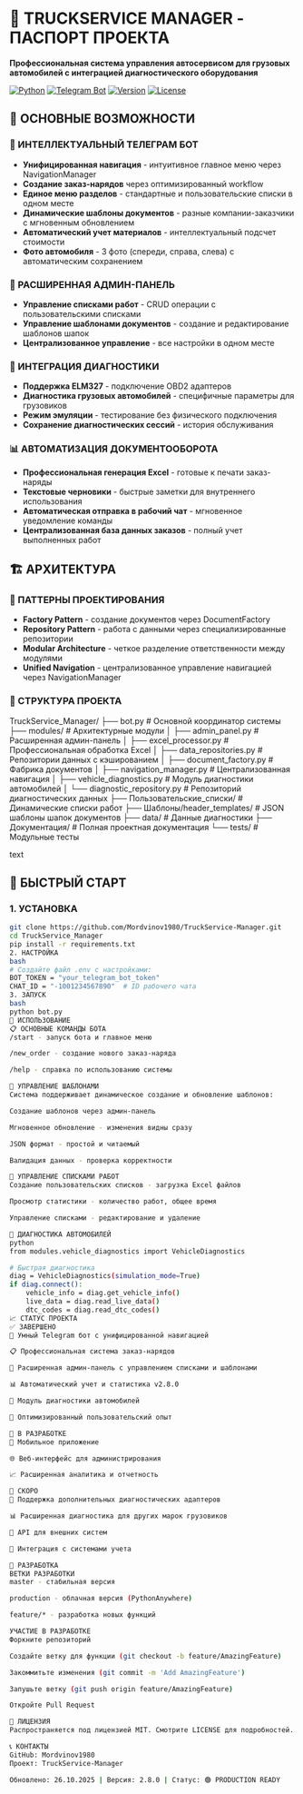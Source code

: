# 🚛 TRUCKSERVICE MANAGER - ПАСПОРТ ПРОЕКТА

**Профессиональная система управления автосервисом для грузовых автомобилей с интеграцией диагностического оборудования**

[![Python](https://img.shields.io/badge/Python-3.8+-blue.svg)](https://python.org)
[![Telegram Bot](https://img.shields.io/badge/Telegram-Bot-blue.svg)](https://core.telegram.org/bots)
[![Version](https://img.shields.io/badge/Version-2.8.0-green.svg)](CHANGELOG.md)
[![License](https://img.shields.io/badge/License-MIT-green.svg)](LICENSE)

## 🎯 ОСНОВНЫЕ ВОЗМОЖНОСТИ

### 🤖 ИНТЕЛЛЕКТУАЛЬНЫЙ ТЕЛЕГРАМ БОТ
- **Унифицированная навигация** - интуитивное главное меню через NavigationManager
- **Создание заказ-нарядов** через оптимизированный workflow
- **Единое меню разделов** - стандартные и пользовательские списки в одном месте
- **Динамические шаблоны документов** - разные компании-заказчики с мгновенным обновлением
- **Автоматический учет материалов** - интеллектуальный подсчет стоимости
- **Фото автомобиля** - 3 фото (спереди, справа, слева) с автоматическим сохранением

### 🏢 РАСШИРЕННАЯ АДМИН-ПАНЕЛЬ
- **Управление списками работ** - CRUD операции с пользовательскими списками
- **Управление шаблонами документов** - создание и редактирование шаблонов шапок
- **Централизованное управление** - все настройки в одном месте

### 🔧 ИНТЕГРАЦИЯ ДИАГНОСТИКИ
- **Поддержка ELM327** - подключение OBD2 адаптеров
- **Диагностика грузовых автомобилей** - специфичные параметры для грузовиков
- **Режим эмуляции** - тестирование без физического подключения
- **Сохранение диагностических сессий** - история обслуживания

### 📊 АВТОМАТИЗАЦИЯ ДОКУМЕНТООБОРОТА
- **Профессиональная генерация Excel** - готовые к печати заказ-наряды
- **Текстовые черновики** - быстрые заметки для внутреннего использования
- **Автоматическая отправка в рабочий чат** - мгновенное уведомление команды
- **Централизованная база данных заказов** - полный учет выполненных работ

## 🏗️ АРХИТЕКТУРА

### 🔧 ПАТТЕРНЫ ПРОЕКТИРОВАНИЯ
- **Factory Pattern** - создание документов через DocumentFactory
- **Repository Pattern** - работа с данными через специализированные репозитории
- **Modular Architecture** - четкое разделение ответственности между модулями
- **Unified Navigation** - централизованное управление навигацией через NavigationManager

### 📁 СТРУКТУРА ПРОЕКТА
TruckService_Manager/
├── bot.py # Основной координатор системы
├── modules/ # Архитектурные модули
│ ├── admin_panel.py # Расширенная админ-панель
│ ├── excel_processor.py # Профессиональная обработка Excel
│ ├── data_repositories.py # Репозитории данных с кэшированием
│ ├── document_factory.py # Фабрика документов
│ ├── navigation_manager.py # Централизованная навигация
│ ├── vehicle_diagnostics.py # Модуль диагностики автомобилей
│ └── diagnostic_repository.py # Репозиторий диагностических данных
├── Пользовательские_списки/ # Динамические списки работ
├── Шаблоны/header_templates/ # JSON шаблоны шапок документов
├── data/ # Данные диагностики
├── Документация/ # Полная проектная документация
└── tests/ # Модульные тесты

text

## 🚀 БЫСТРЫЙ СТАРТ

### 1. УСТАНОВКА
```bash
git clone https://github.com/Mordvinov1980/TruckService-Manager.git
cd TruckService_Manager
pip install -r requirements.txt
2. НАСТРОЙКА
bash
# Создайте файл .env с настройками:
BOT_TOKEN = "your_telegram_bot_token"
CHAT_ID = "-1001234567890"  # ID рабочего чата
3. ЗАПУСК
bash
python bot.py
🔧 ИСПОЛЬЗОВАНИЕ
📋 ОСНОВНЫЕ КОМАНДЫ БОТА
/start - запуск бота и главное меню

/new_order - создание нового заказ-наряда

/help - справка по использованию системы

🏢 УПРАВЛЕНИЕ ШАБЛОНАМИ
Система поддерживает динамическое создание и обновление шаблонов:

Создание шаблонов через админ-панель

Мгновенное обновление - изменения видны сразу

JSON формат - простой и читаемый

Валидация данных - проверка корректности

📁 УПРАВЛЕНИЕ СПИСКАМИ РАБОТ
Создание пользовательских списков - загрузка Excel файлов

Просмотр статистики - количество работ, общее время

Управление списками - редактирование и удаление

🔌 ДИАГНОСТИКА АВТОМОБИЛЕЙ
python
from modules.vehicle_diagnostics import VehicleDiagnostics

# Быстрая диагностика
diag = VehicleDiagnostics(simulation_mode=True)
if diag.connect():
    vehicle_info = diag.get_vehicle_info()
    live_data = diag.read_live_data()
    dtc_codes = diag.read_dtc_codes()
📈 СТАТУС ПРОЕКТА
✅ ЗАВЕРШЕНО
🤖 Умный Telegram бот с унифицированной навигацией

📋 Профессиональная система заказ-нарядов

🏢 Расширенная админ-панель с управлением списками и шаблонами

📊 Автоматический учет и статистика v2.8.0

🔧 Модуль диагностики автомобилей

🎯 Оптимизированный пользовательский опыт

🔄 В РАЗРАБОТКЕ
📱 Мобильное приложение

🌐 Веб-интерфейс для администрирования

📈 Расширенная аналитика и отчетность

🚀 СКОРО
🔌 Поддержка дополнительных диагностических адаптеров

📊 Расширенная диагностика для других марок грузовиков

🔗 API для внешних систем

🤖 Интеграция с системами учета

🤝 РАЗРАБОТКА
ВЕТКИ РАЗРАБОТКИ
master - стабильная версия

production - облачная версия (PythonAnywhere)

feature/* - разработка новых функций

УЧАСТИЕ В РАЗРАБОТКЕ
Форкните репозиторий

Создайте ветку для функции (git checkout -b feature/AmazingFeature)

Закоммитьте изменения (git commit -m 'Add AmazingFeature')

Запушьте ветку (git push origin feature/AmazingFeature)

Откройте Pull Request

📄 ЛИЦЕНЗИЯ
Распространяется под лицензией MIT. Смотрите LICENSE для подробностей.

📞 КОНТАКТЫ
GitHub: Mordvinov1980
Проект: TruckService-Manager

Обновлено: 26.10.2025 | Версия: 2.8.0 | Статус: 🟢 PRODUCTION READY